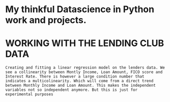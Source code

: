 # My thinkful Datascience in Python work and projects.


# WORKING WITH THE LENDING CLUB DATA
```Creating and fitting a linear regression model on the lenders data. We see a collinearity between Montly Income, Loan Amount, FICO score and Interest Rate. There is however a large condition number that indicates a multicolinearity. Which will come from a direct trend between Monthly Income and Loan Amount. This makes the independent variables not so independent anymore. But this is just for experimental purposes```